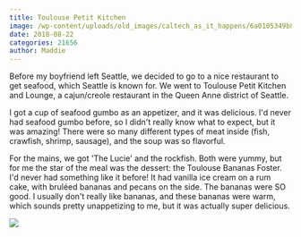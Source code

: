 ```yaml
---
title: Toulouse Petit Kitchen
image: /wp-content/uploads/old_images/caltech_as_it_happens/6a0105349b8251970b022ad3a3002a200b.jpg
date: 2018-08-22
categories: 21656
author: Maddie
---
```


Before my boyfriend left Seattle, we decided to go to a nice restaurant to get seafood, which Seattle is known for. We went to Toulouse Petit Kitchen and Lounge, a cajun/creole restaurant in the Queen Anne district of Seattle.

I got a cup of seafood gumbo as an appetizer, and it was delicious. I'd never had seafood gumbo before, so I didn't really know what to expect, but it was amazing! There were so many different types of meat inside (fish, crawfish, shrimp, sausage), and the soup was so flavorful.

For the mains, we got 'The Lucie' and the rockfish. Both were yummy, but for me the star of the meal was the dessert: the Toulouse Bananas Foster. I'd never had something like it before! It had vanilla ice cream on a rum cake, with bruléed bananas and pecans on the side. The bananas were SO good. I usually don't really like bananas, and these bananas were warm, which sounds pretty unappetizing to me, but it was actually super delicious.


![](/old_images/caltech_as_it_happens/6a0105349b8251970b022ad3a30022200b.jpg)
